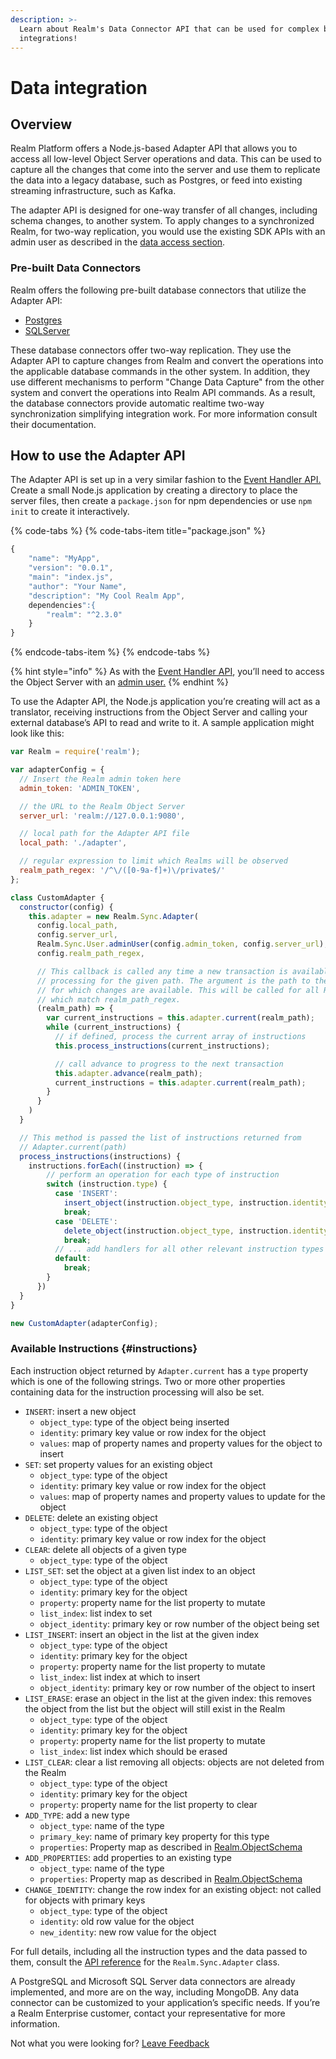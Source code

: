```yaml
---
description: >-
  Learn about Realm's Data Connector API that can be used for complex backend
  integrations!
---
```


# Data integration

## Overview

Realm Platform offers a Node.js-based Adapter API that allows you to access all low-level Object Server operations and data. This can be used to capture all the changes that come into the server and use them to replicate the data into a legacy database, such as Postgres, or feed into existing streaming infrastructure, such as Kafka.

The adapter API is designed for one-way transfer of all changes, including schema changes, to another system. To apply changes to a synchronized Realm, for two-way replication, you would use the existing SDK APIs with an admin user as described in the [data access section](../data-access.md).

### Pre-built Data Connectors

Realm offers the following pre-built database connectors that utilize the Adapter API:

* [Postgres](postgres-connector.md)
* [SQLServer](mssql-data-connector.md)

These database connectors offer two-way replication. They use the Adapter API to capture changes from Realm and convert the operations into the applicable database commands in the other system. In addition, they use different mechanisms to perform "Change Data Capture" from the other system and convert the operations into Realm API commands. As a result, the database connectors provide automatic realtime two-way synchronization simplifying integration work. For more information consult their documentation.

## How to use the Adapter API

The Adapter API is set up in a very similar fashion to the [Event Handler API.](../data-change-events.md#creating-an-event-handler) Create a small Node.js application by creating a directory to place the server files, then create a `package.json` for npm dependencies or use `npm init` to create it interactively.

{% code-tabs %}
{% code-tabs-item title="package.json" %}
```javascript
{
    "name": "MyApp",
    "version": "0.0.1",
    "main": "index.js",
    "author": "Your Name",
    "description": "My Cool Realm App",
    dependencies":{
        "realm": "^2.3.0"
    }
}
```
{% endcode-tabs-item %}
{% endcode-tabs %}

{% hint style="info" %}
As with the [Event Handler API](../data-change-events.md#creating-an-event-handler), you’ll need to access the Object Server with an [admin user.](../../user-authentication/admin-users.md)
{% endhint %}

To use the Adapter API, the Node.js application you’re creating will act as a translator, receiving instructions from the Object Server and calling your external database’s API to read and write to it. A sample application might look like this:

```javascript
var Realm = require('realm');

var adapterConfig = {
  // Insert the Realm admin token here
  admin_token: 'ADMIN_TOKEN',

  // the URL to the Realm Object Server
  server_url: 'realm://127.0.0.1:9080',

  // local path for the Adapter API file
  local_path: './adapter',

  // regular expression to limit which Realms will be observed
  realm_path_regex: '/^\/([0-9a-f]+)\/private$/'
};

class CustomAdapter {
  constructor(config) {
    this.adapter = new Realm.Sync.Adapter(
      config.local_path,
      config.server_url,
      Realm.Sync.User.adminUser(config.admin_token, config.server_url),
      config.realm_path_regex,

      // This callback is called any time a new transaction is available for
      // processing for the given path. The argument is the path to the Realm
      // for which changes are available. This will be called for all Realms
      // which match realm_path_regex.
      (realm_path) => {
        var current_instructions = this.adapter.current(realm_path);
        while (current_instructions) {
          // if defined, process the current array of instructions
          this.process_instructions(current_instructions);

          // call advance to progress to the next transaction
          this.adapter.advance(realm_path);
          current_instructions = this.adapter.current(realm_path);
        }
      }
    )
  }

  // This method is passed the list of instructions returned from
  // Adapter.current(path)
  process_instructions(instructions) {
    instructions.forEach((instruction) => {
        // perform an operation for each type of instruction
        switch (instruction.type) {
          case 'INSERT':
            insert_object(instruction.object_type, instruction.identity, instruction.values);
            break;
          case 'DELETE':
            delete_object(instruction.object_type, instruction.identity);
            break;
          // ... add handlers for all other relevant instruction types
          default:
            break;
        }
      })
  }
}

new CustomAdapter(adapterConfig);
```

### Available Instructions {#instructions}

Each instruction object returned by `Adapter.current` has a `type` property which is one of the following strings. Two or more other properties containing data for the instruction processing will also be set.

* `INSERT`: insert a new object
  * `object_type`: type of the object being inserted
  * `identity`: primary key value or row index for the object
  * `values`: map of property names and property values for the object to insert
* `SET`: set property values for an existing object
  * `object_type`: type of the object
  * `identity`: primary key value or row index for the object
  * `values`: map of property names and property values to update for the object
* `DELETE`: delete an existing object
  * `object_type`: type of the object
  * `identity`: primary key value or row index for the object
* `CLEAR`: delete all objects of a given type
  * `object_type`: type of the object
* `LIST_SET`: set the object at a given list index to an object
  * `object_type`: type of the object
  * `identity`: primary key for the object
  * `property`: property name for the list property to mutate
  * `list_index`: list index to set
  * `object_identity`: primary key or row number of the object being set
* `LIST_INSERT`: insert an object in the list at the given index
  * `object_type`: type of the object
  * `identity`: primary key for the object
  * `property`: property name for the list property to mutate
  * `list_index`: list index at which to insert
  * `object_identity`: primary key or row number of the object to insert
* `LIST_ERASE`: erase an object in the list at the given index: this removes the object from the list but the object will still exist in the Realm
  * `object_type`: type of the object
  * `identity`: primary key for the object
  * `property`: property name for the list property to mutate
  * `list_index`: list index which should be erased
* `LIST_CLEAR`: clear a list removing all objects: objects are not deleted from the Realm
  * `object_type`: type of the object
  * `identity`: primary key for the object
  * `property`: property name for the list property to clear
* `ADD_TYPE`: add a new type
  * `object_type`: name of the type
  * `primary_key`: name of primary key property for this type
  * `properties`: Property map as described in [Realm.ObjectSchema](https://realm.io/docs/javascript/latest/api/Realm.html#~ObjectSchema) 
* `ADD_PROPERTIES`: add properties to an existing type
  * `object_type`: name of the type
  * `properties`: Property map as described in [Realm.ObjectSchema](https://realm.io/docs/javascript/latest/api/Realm.html#~ObjectSchema) 
* `CHANGE_IDENTITY`: change the row index for an existing object: not called for objects with primary keys
  * `object_type`: type of the object
  * `identity`: old row value for the object
  * `new_identity`: new row value for the object

For full details, including all the instruction types and the data passed to them, consult the [API reference](https://realm.io/docs/javascript/2.2.0/api/Realm.Sync.Adapter.html) for the `Realm.Sync.Adapter` class.



A PostgreSQL and Microsoft SQL Server data connectors are already implemented, and more are on the way, including MongoDB. Any data connector can be customized to your application’s specific needs. If you’re a Realm Enterprise customer, contact your representative for more information.

Not what you were looking for? [Leave Feedback](mailto:docs-feedback@realm.io) 


